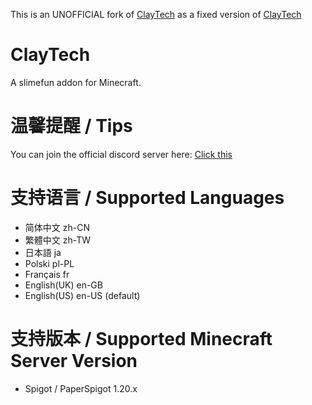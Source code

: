This is an UNOFFICIAL fork of [ClayTech](https://github.com/ClayCoffee/ClayTech) as a fixed version of [ClayTech](https://github.com/ClayCoffee/ClayTech)

# ClayTech

A slimefun addon for Minecraft.

# 温馨提醒 / Tips

You can join the official discord server here: [Click this](https://discord.gg/sbNKCCs)

# 支持语言 / Supported Languages

* 简体中文 zh-CN
* 繁體中文 zh-TW
* 日本語 ja
* Polski pl-PL
* Français fr
* English(UK) en-GB
* English(US) en-US (default)

# 支持版本 / Supported Minecraft Server Version

* Spigot / PaperSpigot 1.20.x
